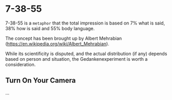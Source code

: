# 7-38-55

7-38-55 is a `metaphor` that the total impression is based on 7% what is said, 38% how is said and 55% body language.

The concept has been brought up by Albert Mehrabian (https://en.wikipedia.org/wiki/Albert_Mehrabian).

While its scientificity is disputed, and the actual distribution (if any) depends based on person and situation, the Gedankenexperiment is worth a consideration.

## Turn On Your Camera

...
